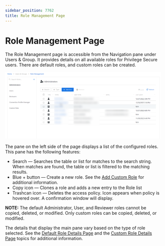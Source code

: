 ```yaml
---
sidebar_position: 7762
title: Role Management Page
---
```


# Role Management Page

The Role Management page is accessible from the Navigation pane under Users & Group. It provides details on all available roles for Privilege Secure users. There are default roles, and custom roles can be created.

![](../../../../../../../../static/images/PrivilegeSecure_4.2/Content/Resources/Images/PrivilegeSecure/AccessManagement/Admin/Policy/UsersGroups/RoleManagementPage.png)

The pane on the left side of the page displays a list of the configured roles. This pane has the following features:

* Search — Searches the table or list for matches to the search string. When matches are found, the table or list is filtered to the matching results.
* Blue + button — Create a new role. See the [Add Custom Role](../Add/CustomRole "Add Custom Role") for additional information.
* Copy icon — Clones a role and adds a new entry to the Role list
* Trashcan icon — Deletes the access policy. Icon appears when policy is hovered over. A confirmation window will display.

**NOTE:** The default Administrator, User, and Reviewer roles cannot be copied, deleted, or modified. Only custom roles can be copied, deleted, or modified.

The details that display the main pane vary based on the type of role selected. See the [Default Role Details Page](Details/RoleManagementDefault "Default Role Details Page") and the [Custom Role Details Page](Details/RoleManagementCustom "Custom Role Details Page") topics for additional information.